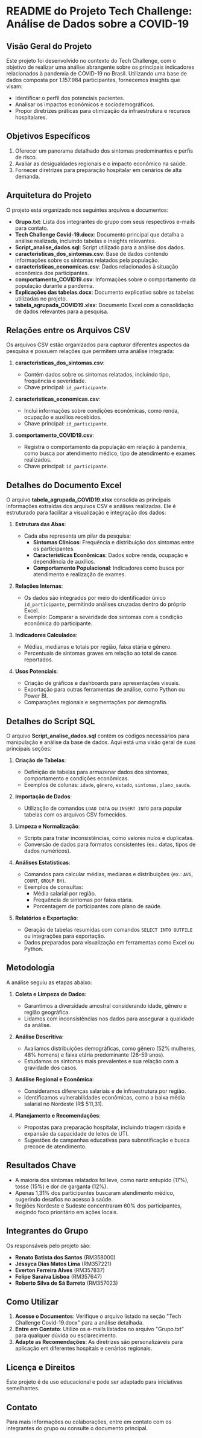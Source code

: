 # README do Projeto Tech Challenge: Análise de Dados sobre a COVID-19

## **Visão Geral do Projeto**

Este projeto foi desenvolvido no contexto do Tech Challenge, com o objetivo de realizar uma análise abrangente sobre os principais indicadores relacionados à pandemia de COVID-19 no Brasil. Utilizando uma base de dados composta por 1.157.984 participantes, fornecemos insights que visam:

- Identificar o perfil dos potenciais pacientes.
- Analisar os impactos econômicos e sociodemográficos.
- Propor diretrizes práticas para otimização da infraestrutura e recursos hospitalares.

## **Objetivos Específicos**

1. Oferecer um panorama detalhado dos sintomas predominantes e perfis de risco.
2. Avaliar as desigualdades regionais e o impacto econômico na saúde.
3. Fornecer diretrizes para preparação hospitalar em cenários de alta demanda.

## **Arquitetura do Projeto**

O projeto está organizado nos seguintes arquivos e documentos:

- **Grupo.txt**: Lista dos integrantes do grupo com seus respectivos e-mails para contato.
- **Tech Challenge Covid-19.docx**: Documento principal que detalha a análise realizada, incluindo tabelas e insights relevantes.
- **Script\_analise\_dados.sql**: Script utilizado para a análise dos dados.
- **caracteristicas\_dos\_sintomas.csv**: Base de dados contendo informações sobre os sintomas relatados pela população.
- **caracteristicas\_economicas.csv**: Dados relacionados à situação econômica dos participantes.
- **comportamento\_COVID19.csv**: Informações sobre o comportamento da população durante a pandemia.
- **Explicações das tabelas.docx**: Documento explicativo sobre as tabelas utilizadas no projeto.
- **tabela\_agrupada\_COVID19.xlsx**: Documento Excel com a consolidação de dados relevantes para a pesquisa.

## **Relações entre os Arquivos CSV**

Os arquivos CSV estão organizados para capturar diferentes aspectos da pesquisa e possuem relações que permitem uma análise integrada:

1. **caracteristicas\_dos\_sintomas.csv**:

   - Contém dados sobre os sintomas relatados, incluindo tipo, frequência e severidade.
   - Chave principal: `id_participante`.

2. **caracteristicas\_economicas.csv**:

   - Inclui informações sobre condições econômicas, como renda, ocupação e auxílios recebidos.
   - Chave principal: `id_participante`.

3. **comportamento\_COVID19.csv**:

   - Registra o comportamento da população em relação à pandemia, como busca por atendimento médico, tipo de atendimento e exames realizados.
   - Chave principal: `id_participante`.

## **Detalhes do Documento Excel**

O arquivo **tabela\_agrupada\_COVID19.xlsx** consolida as principais informações extraídas dos arquivos CSV e análises realizadas. Ele é estruturado para facilitar a visualização e integração dos dados:

1. **Estrutura das Abas**:

   - Cada aba representa um pilar da pesquisa:
     - **Sintomas Clínicos**: Frequência e distribuição dos sintomas entre os participantes.
     - **Características Econômicas**: Dados sobre renda, ocupação e dependência de auxílios.
     - **Comportamento Populacional**: Indicadores como busca por atendimento e realização de exames.

2. **Relações Internas**:

   - Os dados são integrados por meio do identificador único `id_participante`, permitindo análises cruzadas dentro do próprio Excel.
   - Exemplo: Comparar a severidade dos sintomas com a condição econômica do participante.

3. **Indicadores Calculados**:

   - Médias, medianas e totais por região, faixa etária e gênero.
   - Percentuais de sintomas graves em relação ao total de casos reportados.

4. **Usos Potenciais**:

   - Criação de gráficos e dashboards para apresentações visuais.
   - Exportação para outras ferramentas de análise, como Python ou Power BI.
   - Comparações regionais e segmentações por demografia.

## **Detalhes do Script SQL**

O arquivo **Script\_analise\_dados.sql** contém os códigos necessários para manipulação e análise da base de dados. Aqui está uma visão geral de suas principais seções:

1. **Criação de Tabelas**:

   - Definição de tabelas para armazenar dados dos sintomas, comportamento e condições econômicas.
   - Exemplos de colunas: `idade`, `gênero`, `estado`, `sintomas`, `plano_saude`.

2. **Importação de Dados**:

   - Utilização de comandos `LOAD DATA` ou `INSERT INTO` para popular tabelas com os arquivos CSV fornecidos.

3. **Limpeza e Normalização**:

   - Scripts para tratar inconsistências, como valores nulos e duplicatas.
   - Conversão de dados para formatos consistentes (ex.: datas, tipos de dados numéricos).

4. **Análises Estatísticas**:

   - Comandos para calcular médias, medianas e distribuições (ex.: `AVG`, `COUNT`, `GROUP BY`).
   - Exemplos de consultas:
     - Média salarial por região.
     - Frequência de sintomas por faixa etária.
     - Porcentagem de participantes com plano de saúde.

5. **Relatórios e Exportação**:

   - Geração de tabelas resumidas com comandos `SELECT INTO OUTFILE` ou integrações para exportação.
   - Dados preparados para visualização em ferramentas como Excel ou Python.

## **Metodologia**

A análise seguiu as etapas abaixo:

1. **Coleta e Limpeza de Dados**:

   - Garantimos a diversidade amostral considerando idade, gênero e região geográfica.
   - Lidamos com inconsistências nos dados para assegurar a qualidade da análise.

2. **Análise Descritiva**:

   - Avaliamos distribuições demográficas, como gênero (52% mulheres, 48% homens) e faixa etária predominante (26-59 anos).
   - Estudamos os sintomas mais prevalentes e sua relação com a gravidade dos casos.

3. **Análise Regional e Econômica**:

   - Consideramos diferenças salariais e de infraestrutura por região.
   - Identificamos vulnerabilidades econômicas, como a baixa média salarial no Nordeste (R\$ 511,31).

4. **Planejamento e Recomendações**:

   - Propostas para preparação hospitalar, incluindo triagem rápida e expansão da capacidade de leitos de UTI.
   - Sugestões de campanhas educativas para subnotificação e busca precoce de atendimento.

## **Resultados Chave**

- A maioria dos sintomas relatados foi leve, como nariz entupido (17%), tosse (15%) e dor de garganta (12%).
- Apenas 1,31% dos participantes buscaram atendimento médico, sugerindo desafios no acesso à saúde.
- Regiões Nordeste e Sudeste concentraram 60% dos participantes, exigindo foco prioritário em ações locais.

## **Integrantes do Grupo**

Os responsáveis pelo projeto são:

- **Renato Batista dos Santos** (RM358000)
- **Jéssyca Dias Matos Lima** (RM357221)
- **Everton Ferreira Alves** (RM357837)
- **Felipe Saraiva Lisboa** (RM357647)
- **Roberto Silva de Sá Barreto** (RM357023)

## **Como Utilizar**

1. **Acesse o Documentos**: Verifique o arquivo listado na seção "Tech Challenge Covid-19.docx" para a análise detalhada.
2. **Entre em Contato**: Utilize os e-mails listados no arquivo "Grupo.txt" para qualquer dúvida ou esclarecimento.
3. **Adapte as Recomendações**: As diretrizes são personalizáveis para aplicação em diferentes hospitais e cenários regionais.

## **Licença e Direitos**

Este projeto é de uso educacional e pode ser adaptado para iniciativas semelhantes.

## **Contato**

Para mais informações ou colaborações, entre em contato com os integrantes do grupo ou consulte o documento principal.

